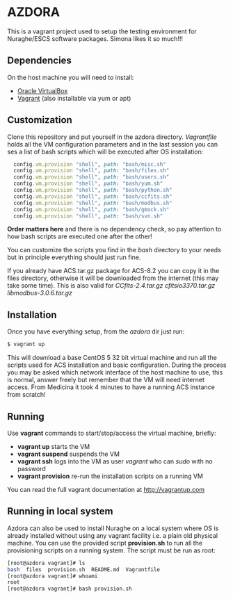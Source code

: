 # AZDORA

This is a vagrant project used to setup the testing environment for Nuraghe/ESCS software packages. 
Simona likes it so much!!!

## Dependencies

On the host machine you will need to install:

  * [Oracle VirtualBox](https://www.virtualbox.org/)
  * [Vagrant](https://www.vagrantup.com/) (also installable via yum or apt)

## Customization

Clone this repository and put yourself in the azdora directory. 
*Vagrantfile* holds all the VM configuration parameters and in the last
session you can ses a list of bash scripts which will be executed after
OS installation:

```ruby
  config.vm.provision "shell", path: "bash/misc.sh"
  config.vm.provision "shell", path: "bash/files.sh"
  config.vm.provision "shell", path: "bash/users.sh"
  config.vm.provision "shell", path: "bash/yum.sh"
  config.vm.provision "shell", path: "bash/python.sh"
  config.vm.provision "shell", path: "bash/ccfits.sh"
  config.vm.provision "shell", path: "bash/modbus.sh"
  config.vm.provision "shell", path: "bash/gmock.sh"
  config.vm.provision "shell", path: "bash/svn.sh"
```

**Order matters here** and there is no dependency check, so pay attention
to how bash scripts are executed one after the other! 

You can customize the scripts you find in
the *bash* directory to your needs but in principle everything
should just run fine.

If you already have ACS.tar.gz package for ACS-8.2 you can copy it in the files directory, otherwise it will be downloaded from the internet (this may take some time). This is also valid for *CCfits-2.4.tar.gz  cfitsio3370.tar.gz libmodbus-3.0.6.tar.gz*

## Installation

Once you have everything setup, from the *azdora* dir just run:

```bash
$ vagrant up 
```

This will download a base CentOS 5 32 bit virtual machine and run all the scripts used for ACS installation and basic configuration.
During the process you may be asked which network interface of the host machine to use, this is normal, answer freely but remember that the VM will need internet access. From Medicina it took 4 minutes to have a running ACS instance from scratch!

## Running

Use **vagrant** commands to start/stop/access the virtual machine, briefly:

  * **vagrant up** starts the VM
  * **vagrant suspend** suspends the VM
  * **vagrant ssh** logs into the VM as user *vagrant* who can *sudo* with no password
  * **vagrant provision** re-run the installation scripts on a running VM

You can read the full vagrant documentation at http://vagrantup.com

## Running in local system
Azdora can also be used to install Nuraghe on a local system where OS is already installed without using
any vagrant facility i.e. a plain old physical machine.
You can use the provided script  **provision.sh** to run all the provisioning scripts on a running system. The script must be run as root:

```bash
[root@azdora vagrant]# ls
bash  files  provision.sh  README.md  Vagrantfile
[root@azdora vagrant]# whoami
root
[root@azdora vagrant]# bash provision.sh 
```


